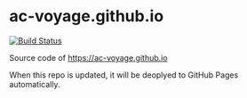 # ac-voyage.github.io
[![Build Status](https://travis-ci.com/ac-voyage/ac-voyage.svg?branch=master)](https://travis-ci.com/ac-voyage/ac-voyage)

Source code of https://ac-voyage.github.io 

When this repo is updated, it will be deoplyed to GitHub Pages automatically.
